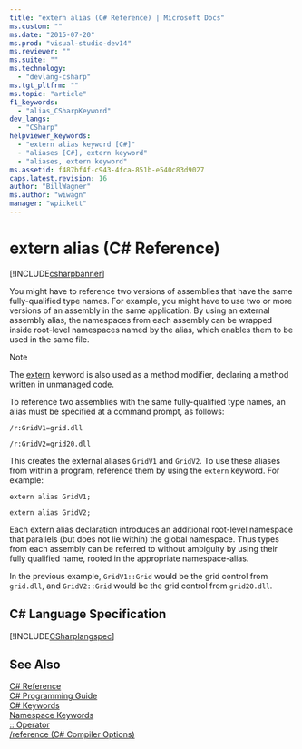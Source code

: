 ```yaml
---
title: "extern alias (C# Reference) | Microsoft Docs"
ms.custom: ""
ms.date: "2015-07-20"
ms.prod: "visual-studio-dev14"
ms.reviewer: ""
ms.suite: ""
ms.technology: 
  - "devlang-csharp"
ms.tgt_pltfrm: ""
ms.topic: "article"
f1_keywords: 
  - "alias_CSharpKeyword"
dev_langs: 
  - "CSharp"
helpviewer_keywords: 
  - "extern alias keyword [C#]"
  - "aliases [C#], extern keyword"
  - "aliases, extern keyword"
ms.assetid: f487bf4f-c943-4fca-851b-e540c83d9027
caps.latest.revision: 16
author: "BillWagner"
ms.author: "wiwagn"
manager: "wpickett"
---
```

# extern alias (C# Reference)
[!INCLUDE[csharpbanner](../../../csharp/includes/csharpbanner.md)]

You might have to reference two versions of assemblies that have the same fully-qualified type names. For example, you might have to use two or more versions of an assembly in the same application. By using an external assembly alias, the namespaces from each assembly can be wrapped inside root-level namespaces named by the alias, which enables them to be used in the same file.  
  
> [!NOTE]
>  The [extern](../../../csharp/language-reference/keywords/extern.md) keyword is also used as a method modifier, declaring a method written in unmanaged code.  
  
 To reference two assemblies with the same fully-qualified type names, an alias must be specified at a command prompt, as follows:  
  
 `/r:GridV1=grid.dll`  
  
 `/r:GridV2=grid20.dll`  
  
 This creates the external aliases `GridV1` and `GridV2`. To use these aliases from within a program, reference them by using the `extern` keyword. For example:  
  
 `extern alias GridV1;`  
  
 `extern alias GridV2;`  
  
 Each extern alias declaration introduces an additional root-level namespace that parallels (but does not lie within) the global namespace. Thus types from each assembly can be referred to without ambiguity by using their fully qualified name, rooted in the appropriate namespace-alias.  
  
 In the previous example, `GridV1::Grid` would be the grid control from `grid.dll`, and `GridV2::Grid` would be the grid control from `grid20.dll`.  
  
## C# Language Specification  
 [!INCLUDE[CSharplangspec](../../../csharp/language-reference/keywords/includes/csharplangspec-md.md)]  
  
## See Also  
 [C# Reference](../../../csharp/language-reference/index.md)   
 [C# Programming Guide](../../../csharp/programming-guide/index.md)   
 [C# Keywords](../../../csharp/language-reference/keywords/index.md)   
 [Namespace Keywords](../../../csharp/language-reference/keywords/namespace-keywords.md)   
 [:: Operator](../../../csharp/language-reference/operators/namespace-alias-qualifer.md)   
 [/reference (C# Compiler Options)](../../../csharp/language-reference/compiler-options/reference-csharp-compiler-options.md)